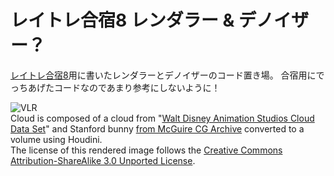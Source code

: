 # レイトレ合宿8 レンダラー & デノイザー？
[レイトレ合宿8](https://sites.google.com/view/raytracingcamp8/)用に書いたレンダラーとデノイザーのコード置き場。
合宿用にでっちあげたコードなのであまり参考にしないように！

![VLR](output_top.png)\
Cloud is composed of a cloud from "[Walt Disney Animation Studios Cloud Data Set](https://disneyanimation.com/data-sets/?drawer=/resources/clouds/)" and Stanford bunny [from McGuire CG Archive](https://casual-effects.com/data/) converted to a volume using Houdini.\
The license of this rendered image follows the [Creative Commons Attribution-ShareAlike 3.0 Unported License](https://creativecommons.org/licenses/by-sa/3.0/).
